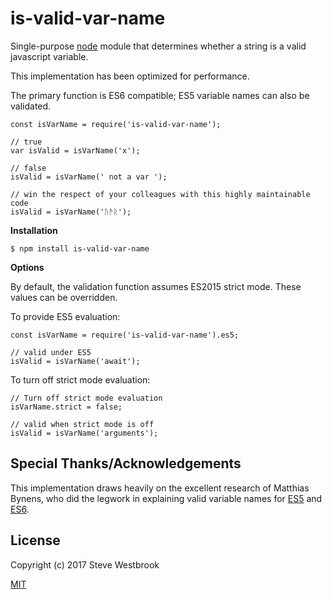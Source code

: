 # is-valid-var-name

Single-purpose [node](https://nodejs.org) module that determines whether a string is a valid javascript variable.

This implementation has been optimized for performance.

The primary function is ES6 compatible; ES5 variable names can also be validated.

```
const isVarName = require('is-valid-var-name');

// true
var isValid = isVarName('x');

// false
isValid = isVarName(' not a var ');

// win the respect of your colleagues with this highly maintainable code
isValid = isVarName('ᚢᚫᚱ');
```

**Installation**

```
$ npm install is-valid-var-name
```

**Options**

By default, the validation function assumes ES2015 strict mode.  These values can be overridden.

To provide ES5 evaluation:

```
const isVarName = require('is-valid-var-name').es5;

// valid under ES5
isValid = isVarName('await');
```

To turn off strict mode evaluation:
```
// Turn off strict mode evaluation
isVarName.strict = false;

// valid when strict mode is off
isValid = isVarName('arguments');
```

## Special Thanks/Acknowledgements
This implementation draws heavily on the excellent research of Matthias Bynens, who did the legwork in explaining valid variable names for [ES5](https://mathiasbynens.be/notes/javascript-identifiers) and [ES6](https://mathiasbynens.be/notes/javascript-identifiers-es6).

## License
Copyright (c) 2017 Steve Westbrook

[MIT](LICENSE)
